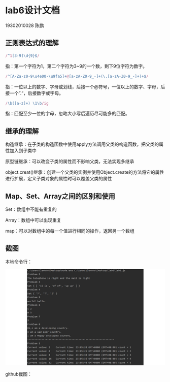 # lab6设计文档

19302010028   陈鹏

## 正则表达式的理解

```js
/^1[3-9]\d{9}$/
```

指：第一个字符为1，第二个字符为3~9的一个数，剩下9位字符为数字。

```javascript
/^[A-Za-z0-9\u4e00-\u9fa5]+@[a-zA-Z0-9_-]+(\.[a-zA-Z0-9_-]+)+$/
```

指：一位以上的数字、字母或划线，后接一个@符号，一位以上的数字、字母，后接一个”.“，后接数字或字母。

```javascript
/\b([a-z]+) \1\b/ig
```

指：匹配至少一位的字母，忽略大小写后遍历尽可能多的匹配。

## 继承的理解

构造继承：在子类的构造函数中使用apply方法调用父类的构造函数，把父类的属性加入到子类中

原型链继承：可以改变子类的属性而不影响父类，无法实现多继承

object.creat()继承：创建一个父类的实例并使用Object.create的方法将它的属性进行扩展，定义子类对象的属性时可以覆盖父类的属性

## Map、Set、Array之间的区别和使用

Set：数组中不能有重复的

Array：数组中可以出现重复

map：可以对数组中的每一个值进行相同的操作，返回另一个数组

## 截图

本地命令行：

![](img\本地命令行.png)

github截图：